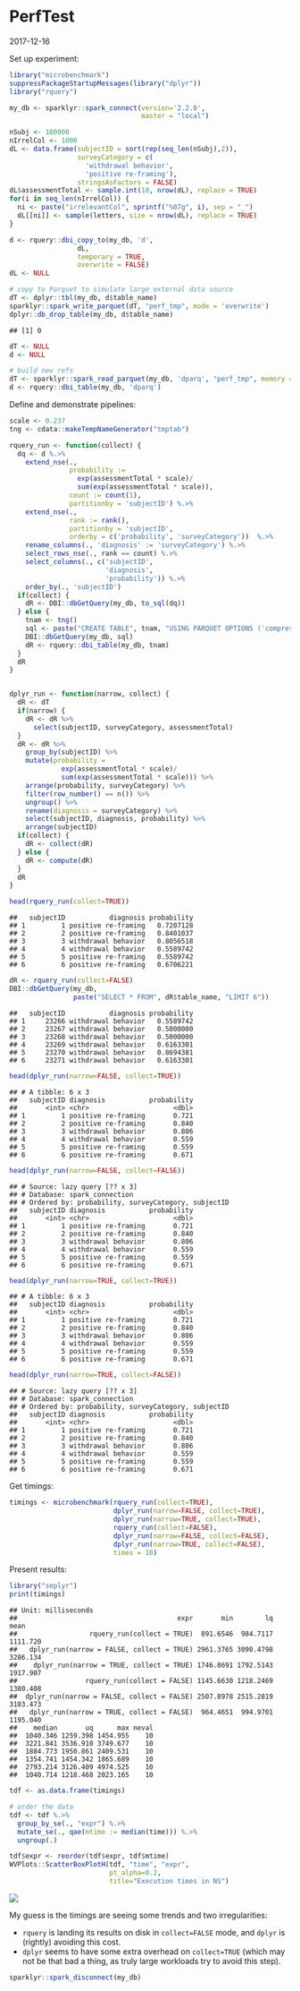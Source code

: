 PerfTest
================
2017-12-16

<!-- PerfTest.md is generated from PerfTest.Rmd. Please edit that file -->
Set up experiment:

``` r
library("microbenchmark")
suppressPackageStartupMessages(library("dplyr"))
library("rquery")

my_db <- sparklyr::spark_connect(version='2.2.0', 
                                 master = "local")

nSubj <- 100000
nIrrelCol <- 1000
dL <- data.frame(subjectID = sort(rep(seq_len(nSubj),2)),
                 surveyCategory = c(
                   'withdrawal behavior',
                   'positive re-framing'),
                 stringsAsFactors = FALSE)
dL$assessmentTotal <- sample.int(10, nrow(dL), replace = TRUE)
for(i in seq_len(nIrrelCol)) {
  ni <- paste("irrelevantCol", sprintf("%07g", i), sep = "_")
  dL[[ni]] <- sample(letters, size = nrow(dL), replace = TRUE)
}

d <- rquery::dbi_copy_to(my_db, 'd',
                 dL,
                 temporary = TRUE, 
                 overwrite = FALSE)
dL <- NULL

# copy to Parquet to simulate large external data source
dT <- dplyr::tbl(my_db, d$table_name)
sparklyr::spark_write_parquet(dT, "perf_tmp", mode = 'overwrite')
dplyr::db_drop_table(my_db, d$table_name)
```

    ## [1] 0

``` r
dT <- NULL
d <- NULL

# build new refs
dT <- sparklyr::spark_read_parquet(my_db, 'dparq', "perf_tmp", memory = FALSE)
d <- rquery::dbi_table(my_db, 'dparq')
```

Define and demonstrate pipelines:

``` r
scale <- 0.237
tng <- cdata::makeTempNameGenerator("tmptab")

rquery_run <- function(collect) {
  dq <- d %.>%
    extend_nse(.,
               probability :=
                 exp(assessmentTotal * scale)/
                 sum(exp(assessmentTotal * scale)),
               count := count(1),
               partitionby = 'subjectID') %.>%
    extend_nse(.,
               rank := rank(),
               partitionby = 'subjectID',
               orderby = c('probability', 'surveyCategory'))  %.>%
    rename_columns(., 'diagnosis' := 'surveyCategory') %.>%
    select_rows_nse(., rank == count) %.>%
    select_columns(., c('subjectID', 
                        'diagnosis', 
                        'probability')) %.>%
    order_by(., 'subjectID')
  if(collect) {
    dR <- DBI::dbGetQuery(my_db, to_sql(dq))
  } else {
    tnam <- tng()
    sql <- paste("CREATE TABLE", tnam, "USING PARQUET OPTIONS ('compression'='snappy') AS", to_sql(dq))
    DBI::dbGetQuery(my_db, sql)
    dR <- rquery::dbi_table(my_db, tnam)
  }
  dR
}


dplyr_run <- function(narrow, collect) {
  dR <- dT
  if(narrow) {
    dR <- dR %>%
      select(subjectID, surveyCategory, assessmentTotal)
  }
  dR <- dR %>%
    group_by(subjectID) %>%
    mutate(probability =
             exp(assessmentTotal * scale)/
             sum(exp(assessmentTotal * scale))) %>%
    arrange(probability, surveyCategory) %>%
    filter(row_number() == n()) %>%
    ungroup() %>%
    rename(diagnosis = surveyCategory) %>%
    select(subjectID, diagnosis, probability) %>%
    arrange(subjectID)
  if(collect) {
    dR <- collect(dR)
  } else {
    dR <- compute(dR)
  }
  dR
}

head(rquery_run(collect=TRUE))
```

    ##   subjectID           diagnosis probability
    ## 1         1 positive re-framing   0.7207128
    ## 2         2 positive re-framing   0.8401037
    ## 3         3 withdrawal behavior   0.8056518
    ## 4         4 withdrawal behavior   0.5589742
    ## 5         5 positive re-framing   0.5589742
    ## 6         6 positive re-framing   0.6706221

``` r
dR <- rquery_run(collect=FALSE) 
DBI::dbGetQuery(my_db, 
                paste("SELECT * FROM", dR$table_name, "LIMIT 6"))
```

    ##   subjectID           diagnosis probability
    ## 1     23266 withdrawal behavior   0.5589742
    ## 2     23267 withdrawal behavior   0.5000000
    ## 3     23268 withdrawal behavior   0.5000000
    ## 4     23269 withdrawal behavior   0.6163301
    ## 5     23270 withdrawal behavior   0.8694381
    ## 6     23271 withdrawal behavior   0.6163301

``` r
head(dplyr_run(narrow=FALSE, collect=TRUE))
```

    ## # A tibble: 6 x 3
    ##   subjectID diagnosis           probability
    ##       <int> <chr>                     <dbl>
    ## 1         1 positive re-framing       0.721
    ## 2         2 positive re-framing       0.840
    ## 3         3 withdrawal behavior       0.806
    ## 4         4 withdrawal behavior       0.559
    ## 5         5 positive re-framing       0.559
    ## 6         6 positive re-framing       0.671

``` r
head(dplyr_run(narrow=FALSE, collect=FALSE))
```

    ## # Source: lazy query [?? x 3]
    ## # Database: spark_connection
    ## # Ordered by: probability, surveyCategory, subjectID
    ##   subjectID diagnosis           probability
    ##       <int> <chr>                     <dbl>
    ## 1         1 positive re-framing       0.721
    ## 2         2 positive re-framing       0.840
    ## 3         3 withdrawal behavior       0.806
    ## 4         4 withdrawal behavior       0.559
    ## 5         5 positive re-framing       0.559
    ## 6         6 positive re-framing       0.671

``` r
head(dplyr_run(narrow=TRUE, collect=TRUE))
```

    ## # A tibble: 6 x 3
    ##   subjectID diagnosis           probability
    ##       <int> <chr>                     <dbl>
    ## 1         1 positive re-framing       0.721
    ## 2         2 positive re-framing       0.840
    ## 3         3 withdrawal behavior       0.806
    ## 4         4 withdrawal behavior       0.559
    ## 5         5 positive re-framing       0.559
    ## 6         6 positive re-framing       0.671

``` r
head(dplyr_run(narrow=TRUE, collect=FALSE))
```

    ## # Source: lazy query [?? x 3]
    ## # Database: spark_connection
    ## # Ordered by: probability, surveyCategory, subjectID
    ##   subjectID diagnosis           probability
    ##       <int> <chr>                     <dbl>
    ## 1         1 positive re-framing       0.721
    ## 2         2 positive re-framing       0.840
    ## 3         3 withdrawal behavior       0.806
    ## 4         4 withdrawal behavior       0.559
    ## 5         5 positive re-framing       0.559
    ## 6         6 positive re-framing       0.671

Get timings:

``` r
timings <- microbenchmark(rquery_run(collect=TRUE), 
                          dplyr_run(narrow=FALSE, collect=TRUE), 
                          dplyr_run(narrow=TRUE, collect=TRUE),
                          rquery_run(collect=FALSE), 
                          dplyr_run(narrow=FALSE, collect=FALSE), 
                          dplyr_run(narrow=TRUE, collect=FALSE),
                          times = 10)
```

Present results:

``` r
library("seplyr")
print(timings)
```

    ## Unit: milliseconds
    ##                                        expr       min        lq     mean
    ##                  rquery_run(collect = TRUE)  891.6546  984.7117 1111.720
    ##   dplyr_run(narrow = FALSE, collect = TRUE) 2961.3765 3090.4798 3286.134
    ##    dplyr_run(narrow = TRUE, collect = TRUE) 1746.8691 1792.5143 1917.907
    ##                 rquery_run(collect = FALSE) 1145.6630 1218.2469 1380.408
    ##  dplyr_run(narrow = FALSE, collect = FALSE) 2507.8978 2515.2819 3103.473
    ##   dplyr_run(narrow = TRUE, collect = FALSE)  964.4651  994.9701 1195.040
    ##    median       uq      max neval
    ##  1040.346 1259.398 1454.955    10
    ##  3221.841 3536.910 3749.677    10
    ##  1884.773 1950.861 2409.531    10
    ##  1354.741 1454.342 1865.689    10
    ##  2793.214 3126.409 4974.525    10
    ##  1040.714 1218.468 2023.165    10

``` r
tdf <- as.data.frame(timings)

# order the data
tdf <- tdf %.>%
  group_by_se(., "expr") %.>%
  mutate_se(., qae(mtime := median(time))) %.>%
  ungroup(.)

tdf$expr <- reorder(tdf$expr, tdf$mtime)
WVPlots::ScatterBoxPlotH(tdf, "time", "expr",  
                         pt_alpha=0.2,
                         title="Execution times in NS")
```

![](PerfTest_files/figure-markdown_github/present-1.png)

My guess is the timings are seeing some trends and two irregularities:

-   `rquery` is landing its results on disk in `collect=FALSE` mode, and `dplyr` is (rightly) avoiding this cost.
-   `dplyr` seems to have some extra overhead on `collect=TRUE` (which may not be that bad a thing, as truly large workloads try to avoid this step).

``` r
sparklyr::spark_disconnect(my_db)
```
